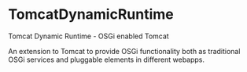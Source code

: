 TomcatDynamicRuntime
====================

Tomcat Dynamic Runtime - OSGi enabled Tomcat

An extension to Tomcat to provide OSGi functionality both as traditional OSGi services and pluggable elements in
different webapps.